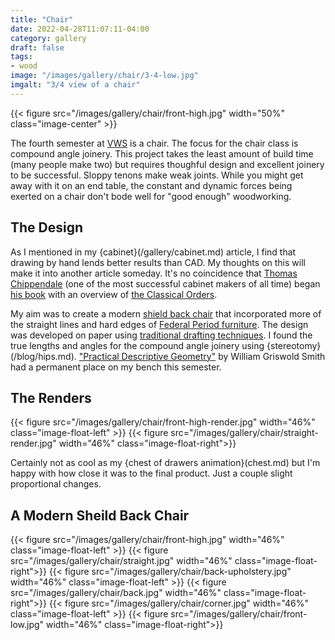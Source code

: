 ```yaml
---
title: "Chair"
date: 2022-04-28T11:07:11-04:00
category: gallery
draft: false
tags: 
- wood
image: "/images/gallery/chair/3-4-low.jpg"
imgalt: "3/4 view of a chair"
---
```

{{< figure src="/images/gallery/chair/front-high.jpg" width="50%"  class="image-center" >}}

The fourth semester at [VWS](https://www.vermontwoodworkingschool.com/) is a chair.
The focus for the chair class is compound angle joinery.
This project takes the least amount of build time (many people make two) but requires thoughful design and excellent joinery to be successful.
Sloppy tenons make weak joints.
While you might get away with it on an end table, the constant and dynamic forces being exerted on a chair don't bode well for "good enough" woodworking.

## The Design
As I mentioned in my {cabinet}(/gallery/cabinet.md) article, I find that drawing by hand lends better results than CAD.
My thoughts on this will make it into another article someday.
It's no coincidence that [Thomas Chippendale](https://www.metmuseum.org/toah/hd/chip/hd_chip.htm) (one of the most successful cabinet makers of all time) began [his book](https://library.si.edu/digital-library/book/gentlemancabine00chip) with an overview of [the Classical Orders](https://mrouchell.wordpress.com/2013/03/11/the-classical-orders-a-simplified-approach-and-some-liberties-taken/).

My aim was to create a modern [shield back chair](https://www.homesandantiques.com/antiques/collecting-guides-antiques/design-icons/shield-back-chair) that incorporated more of the straight lines and hard edges of [Federal Period furniture](https://rauantiques.com/blogs/canvases-carats-and-curiosities/federal-style-furniture-and-how-to-identify-it).
The design was developed on paper using [traditional drafting techniques](https://lostartpress.com/products/by-hand-eye-1).
I found the true lengths and angles for the compound angle joinery using {stereotomy}(/blog/hips.md).
["Practical Descriptive Geometry"](https://archive.org/details/practicaldescrip00smitiala/page/n9/mode/2up) by William Griswold Smith had a permanent place on my bench this semester.


## The Renders
{{< figure src="/images/gallery/chair/front-high-render.jpg" width="46%"  class="image-float-left" >}}
{{< figure src="/images/gallery/chair/straight-render.jpg" width="46%"  class="image-float-right">}}

Certainly not as cool as my {chest of drawers animation}(chest.md) but I'm happy with how close it was to the final product. Just a couple slight proportional changes.

## A Modern Sheild Back Chair
{{< figure src="/images/gallery/chair/front-high.jpg" width="46%"  class="image-float-left" >}}
{{< figure src="/images/gallery/chair/straight.jpg" width="46%"  class="image-float-right">}}
{{< figure src="/images/gallery/chair/back-upholstery.jpg" width="46%"  class="image-float-left" >}}
{{< figure src="/images/gallery/chair/back.jpg" width="46%"  class="image-float-right">}}
{{< figure src="/images/gallery/chair/corner.jpg" width="46%"  class="image-float-left" >}}
{{< figure src="/images/gallery/chair/front-low.jpg" width="46%"  class="image-float-right">}}


